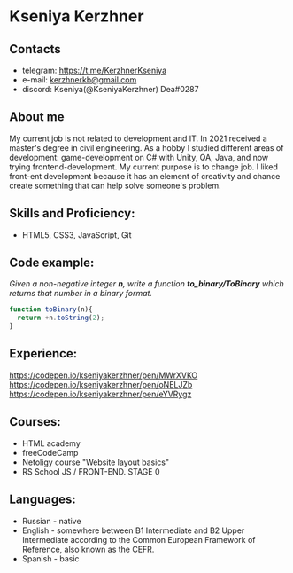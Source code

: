# Kseniya Kerzhner

## Contacts
- telegram: https://t.me/KerzhnerKseniya
- e-mail: kerzhnerkb@gmail.com  
- discord: Kseniya(@KseniyaKerzhner) Dea#0287

## About me
My current job is not related to development and IT. In 2021 received a master's degree in civil engineering. As a hobby I studied different areas of development: game-development on C# with Unity, QA, Java, and now trying frontend-development. My current purpose is to change job. I liked front-ent development because it has an element of creativity and chance create something that can help solve someone's problem.

## Skills and Proficiency:
 - HTML5, CSS3, JavaScript, Git
 
## Code example:
*Given a non-negative integer **n**, write a function **to_binary/ToBinary** which returns that number in a binary format.*
```javascript
function toBinary(n){
  return +n.toString(2);
}
```

## Experience:
https://codepen.io/kseniyakerzhner/pen/MWrXVKO<br>
https://codepen.io/kseniyakerzhner/pen/oNELJZb<br>
https://codepen.io/kseniyakerzhner/pen/eYVRygz

## Courses:
- HTML academy
- freeCodeCamp
- Netoligy course "Website layout basics"
- RS School JS / FRONT-END. STAGE 0

## Languages:
- Russian - native
- English - somewhere between B1 Intermediate and B2 Upper Intermediate according to the Common European Framework of Reference, also known as the CEFR.
- Spanish - basic
